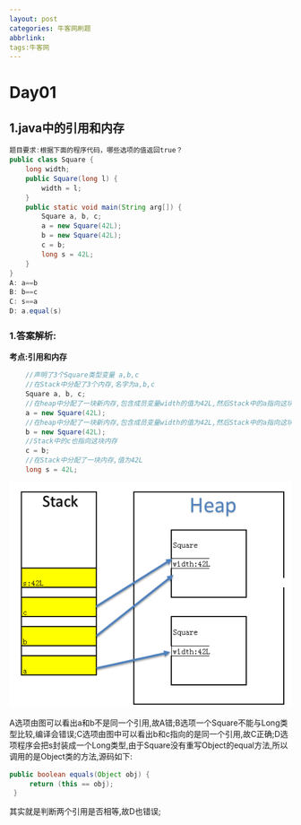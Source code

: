 ```yaml
---
layout: post
categories: 牛客网刷题
abbrlink: 
tags:牛客网
---
```


# Day01

## 1.java中的引用和内存

```java
题目要求:根据下面的程序代码，哪些选项的值返回true？
public class Square {  
    long width;  
    public Square(long l) {   
        width = l;  
    }  
    public static void main(String arg[]) {   
        Square a, b, c;  
        a = new Square(42L);   
        b = new Square(42L);   
        c = b;   
        long s = 42L;  
    } 
}
A: a==b
B: b==c
C: s==a
D: a.equal(s)
```

### 1.答案解析:

**考点:引用和内存**

```java
    //声明了3个Square类型变量 a,b,c
	//在Stack中分配了3个内存,名字为a,b,c
    Square a, b, c;  
	//在heap中分配了一块新内存,包含成员变量width的值为42L,然后Stack中的a指向这块内存
    a = new Square(42L);   
	//在heap中分配了一块新内存,包含成员变量width的值为42L,然后Stack中的a指向这块内存	
    b = new Square(42L);   
	//Stack中的c也指向这块内存
    c = b;   
	//在Stack中分配了一块内存,值为42L
    long s = 42L; 
```
![img](assets/485624_1428569659849_neicun.png)

A选项由图可以看出a和b不是同一个引用,故A错;B选项一个Square不能与Long类型比较,编译会错误;C选项由图中可以看出b和c指向的是同一个引用,故C正确;D选项程序会把s封装成一个Long类型,由于Square没有重写Object的equal方法,所以调用的是Object类的方法,源码如下:

```java
public boolean equals(Object obj) {
     return (this == obj);
 }
```

其实就是判断两个引用是否相等,故D也错误;

